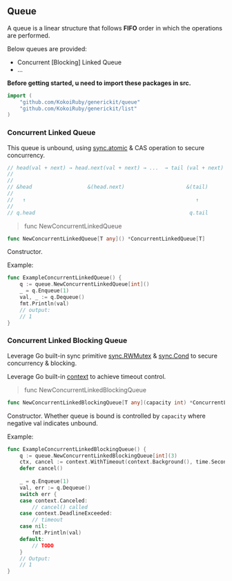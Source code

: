## Queue

A queue is a linear structure that follows **FIFO** order in which the operations are performed.

Below queues are provided:

- Concurrent [Blocking] Linked Queue
- ...

**Before getting started, u need to import these packages in src.**

```go
import (
    "github.com/KokoiRuby/generickit/queue"
    "github.com/KokoiRuby/generickit/list"
)
```

### Concurrent Linked Queue

This queue is unbound, using [sync.atomic](https://pkg.go.dev/sync/atomic) & CAS operation to secure concurrency.

```go
// head(val + next) → head.next(val + next) → ...  → tail (val + next)     Node Layer
//
//
// &head                  &(head.next)                    &(tail)          Pointer Layer
//
//   ↑                                                       ↑
//
// q.head                                                  q.tail          ConcurrentLinkedQueue
```

> func NewConcurrentLinkedQueue

```go
func NewConcurrentLinkedQueue[T any]() *ConcurrentLinkedQueue[T]
```

Constructor.

Example:

```go
func ExampleConcurrentLinkedQueue() {
    q := queue.NewConcurrentLinkedQueue[int]()
    _ = q.Enqueue(1)
    val, _ := q.Dequeue()
    fmt.Println(val)
    // output:
    // 1
}
```

### Concurrent Linked Blocking Queue

Leverage Go built-in sync primitive [sync.RWMutex](https://pkg.go.dev/sync#RWMutex) & [sync.Cond](https://pkg.go.dev/sync#Cond) to secure concurrency & blocking.

Leverage Go built-in [context](https://pkg.go.dev/context) to achieve timeout control.

> func NewConcurrentLinkedBlockingQueue

```go
func NewConcurrentLinkedBlockingQueue[T any](capacity int) *ConcurrentLinkedBlockingQueue[T]
```

Constructor. Whether queue is bound is controlled by `capacity` where negative val indicates unbound.

Example:

```go
func ExampleConcurrentLinkedBlockingQueue() {
	q := queue.NewConcurrentLinkedBlockingQueue[int](3)
    ctx, cancel := context.WithTimeout(context.Background(), time.Second)
	defer cancel()
    
	_ = q.Enqueue(1)
	val, err := q.Dequeue()
    switch err {
	case context.Canceled:
        // cancel() called
	case context.DeadlineExceeded:
		// timeout
	case nil:
		fmt.Println(val)
	default:
		// TODO
	}
	// Output:
	// 1
}
```



